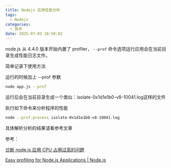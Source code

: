```yaml
---
title: Nodejs 应用性能分析
tags:
  - Nodejs
categories:
  - 技术
date: 2025-07-03 16:50:02
---
```


node.js 从 4.4.0 版本开始内置了 profiler， `--prof` 命令选项运行应用会在当前目录生成性能日志文件。

简单记录下使用方法

运行的时候加上 --prof 参数

```bash
node app.js --prof
```

运行后会在当前目录生成一个类似：isolate-0x1d1e1b0-v8-10041.log这样的文件

执行如下命令来分析程序的性能

```bash
node --prof-process isolate-0x1d1e1b0-v8-10041.log
```

具体解析分析的结果请看参考文章

参考：

[诊断 node.js 应用 CPU 占用过高的问题](http://blog.kankanan.com/article/8bca65ad-node.js-5e947528-cpu-536075288fc79ad8768495ee9898.html)

[Easy profiling for Node.js Applications | Node.js](https://nodejs.org/en/docs/guides/simple-profiling/)
